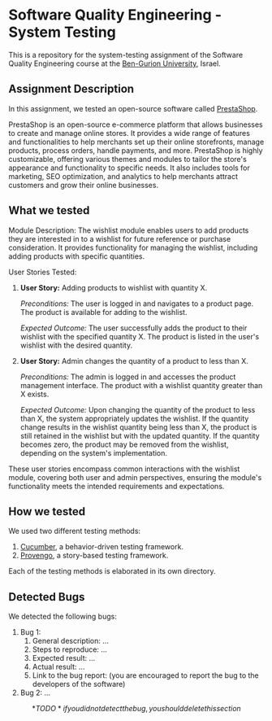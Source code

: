 # Software Quality Engineering - System Testing
This is a repository for the system-testing assignment of the Software Quality Engineering course at the [Ben-Gurion University](https://in.bgu.ac.il/), Israel.

## Assignment Description
In this assignment, we tested an open-source software called [PrestaShop](https://github.com/PrestaShop/PrestaShop).

PrestaShop is an open-source e-commerce platform that allows businesses to create and manage online stores. It provides a wide range of features and functionalities to help merchants set up their online storefronts, manage products, process orders, handle payments, and more. PrestaShop is highly customizable, offering various themes and modules to tailor the store's appearance and functionality to specific needs. It also includes tools for marketing, SEO optimization, and analytics to help merchants attract customers and grow their online businesses.

## What we tested
Module Description:
The wishlist module enables users to add products they are interested in to a wishlist for future reference or purchase consideration. It provides functionality for managing the wishlist, including adding products with specific quantities.

User Stories Tested:

1. **User Story:** Adding products to wishlist with quantity X.

   *Preconditions:* The user is logged in and navigates to a product page. The product is available for adding to the wishlist.

   *Expected Outcome:* The user successfully adds the product to their wishlist with the specified quantity X. The product is listed in the user's wishlist with the desired quantity.

2. **User Story:** Admin changes the quantity of a product to less than X.

   *Preconditions:* The admin is logged in and accesses the product management interface. The product with a wishlist quantity greater than X exists.

   *Expected Outcome:* Upon changing the quantity of the product to less than X, the system appropriately updates the wishlist. If the quantity change results in the wishlist quantity being less than X, the product is still retained in the wishlist but with the updated quantity. If the quantity becomes zero, the product may be removed from the wishlist, depending on the system's implementation.

These user stories encompass common interactions with the wishlist module, covering both user and admin perspectives, ensuring the module's functionality meets the intended requirements and expectations.

## How we tested
We used two different testing methods:
1. [Cucumber](https://cucumber.io/), a behavior-driven testing framework.
2. [Provengo](https://provengo.tech/), a story-based testing framework.

Each of the testing methods is elaborated in its own directory. 

## Detected Bugs
We detected the following bugs:

1. Bug 1: 
   1. General description: ...
   2. Steps to reproduce: ...
   3. Expected result: ...
   4. Actual result: ...
   5. Link to the bug report: (you are encouraged to report the bug to the developers of the software)
2. Bug 2: ...

$$*TODO* if you did not detect the bug, you should delete this section$$  
